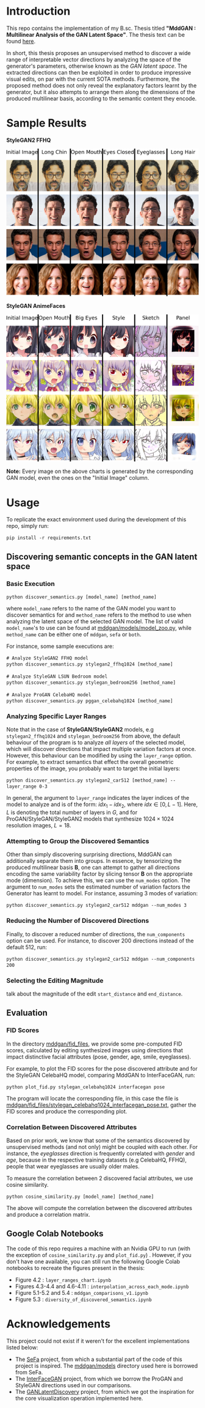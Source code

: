 # Introduction

This repo contains the implementation of my B.sc. Thesis titled
**"MddGAN : Multilinear Analysis of the GAN Latent Space"**. The thesis
text can be found [here](https://pergamos.lib.uoa.gr/uoa/dl/object/3059772).

In short, this thesis proposes an unsupervised method to discover a wide range
of interpretable vector directions by analyzing the space of the generator's
parameters, otherwise known as the _GAN latent space_. The extracted directions
can then be exploited in order to produce impressive visual edits, on par with
the current SOTA methods. Furthermore, the proposed method does not only reveal
the explanatory factors learnt by the generator, but it also attempts to arrange
them along the dimensions of the produced multilinear basis, according to the
semantic content they encode.


# Sample Results

**StyleGAN2 FFHQ**

![stylegan2_ffhq](images/stylegan2ffhq_chart.jpg)


**StyleGAN AnimeFaces**

![stylegan_animeface](images/stylegananime_chart.jpg)

**Note:** Every image on the above charts is generated by the corresponding GAN
model, even the ones on the "Initial Image" column.

# Usage
To replicate the exact environment used during the development of this repo,
simply run:
```
pip install -r requirements.txt
```

## Discovering semantic concepts in the GAN latent space
### Basic Execution
```
python discover_semantics.py [model_name] [method_name]
```
where `model_name` refers to the name of the GAN model you want to discover
semantics for and `method_name` refers to the method to use when analyzing
the latent space of the selected GAN model. The list of valid `model_name`'s
to use can be found at [mddgan/models/model_zoo.py](models/model_zoo.py),
while `method_name` can be either one of `mddgan`, `sefa` or `both`.

For instance, some sample executions are:

```
# Analyze StyleGAN2 FFHQ model
python discover_semantics.py stylegan2_ffhq1024 [method_name]

# Analyze StyleGAN LSUN Bedroom model
python discover_semantics.py stylegan_bedroom256 [method_name]

# Analyze ProGAN CelebaHQ model
python discover_semantics.py pggan_celebahq1024 [method_name]
```

### Analyzing Specific Layer Ranges
Note that in the case of **StyleGAN/StyleGAN2** models, e.g `stylegan2_ffhq1024` and
`stylegan_bedroom256` from above, the default behaviour of the program is to analyze
_all layers_ of the selected model, which will discover directions
that impact multiple variation factors at once. However, this behaviour can be modified by
using the `layer_range` option. For example, to extract semantics that effect the overall
geometric properties of the image, you probably want to target the initial layers:

```
python discover_semantics.py stylegan2_car512 [method_name] --layer_range 0-3
```
In general, the argument to `layer_range` indicates the layer indices of
the model to analyze and is of the form: $idx_{1} - idx_{2}$, where
$idx \in [0, L - 1]$. Here, $L$ is denoting the total number of layers in $G$,
and for ProGAN/StyleGAN/StyleGAN2 models that synthesize $1024 \times 1024$
resolution images, $L = 18$.

### Attempting to Group the Discovered Semantics
Other than simply discovering surprising directions, MddGAN can additionally
separate them into groups. In essence, by tensorizing the produced multilinear
basis $\mathcal{\mathbf{B}}$, one can attempt to gather all directions encoding
the same variability factor by slicing tensor $\mathcal{\mathbf{B}}$ on the
appropriate mode (dimension). To achieve this, we can use the `num_modes` option.
The argument to `num_modes` sets the estimated number of variation factors the
Generator has learnt to model. For instance, assuming 3 modes of variation:

```
python discover_semantics.py stylegan2_car512 mddgan --num_modes 3
```

### Reducing the Number of Discovered Directions
Finally, to discover a reduced number of directions, the `num_components`
option can be used. For instance, to discover 200 directions instead of
the default 512, run:

```
python discover_semantics.py stylegan2_car512 mddgan --num_components 200
```

### Selecting the Editing Magnitude
talk about the magnitude of the edit `start_distance` and `end_distance`.

## Evaluation
### FID Scores
In the directory [mddgan/fid_files](fid_files), we provide some pre-computed
FID scores, calculated by editing synthesized images using directions that
impact distinctive facial attributes (pose, gender, age, smile, eyeglasses).

For example, to plot the FID scores for the pose discovered attribute and for
the StyleGAN CelebaHQ model, comparing MddGAN to InterFaceGAN, run:

```
python plot_fid.py stylegan_celebahq1024 interfacegan pose
```

The program will locate the corresponding file, in this case the file is 
[mddgan/fid_files/stylegan_celebahq1024_interfacegan_pose.txt](fid_files/stylegan_celebahq1024_interfacegan_pose.txt),
gather the FID scores and produce the corresponding plot.

### Correlation Between Discovered Attributes 
Based on prior work, we know that some of the semantics discovered by
unsupervised methods (and not only) might be coupled with each other.
For instance, the _eyeglasses_ direction is frequently correlated with
_gender_ and _age_, because in the respective training datasets (e.g CelebaHQ,
FFHQ), people that wear eyeglasses are usually older males.

To measure the correlation between 2 discovered facial attributes, we use
cosine similarity.

```
python cosine_similarity.py [model_name] [method_name]
```

The above will compute the correlation between the discovered attributes and
produce a correlation matrix.


## Google Colab Notebooks
The code of this repo requires a machine with an Nvidia GPU to run (with the exception of `cosine_similarity.py`
and `plot_fid.py`) .
However, if you don't have one available, you can still run the following Google Colab notebooks to
recreate the figures present in the thesis:
* Figure 4.2 : `layer_ranges_chart.ipynb`
* Figures 4.3-4.4 and 4.6-4.11 : `interpolation_across_each_mode.ipynb`
* Figure 5.1-5.2 and 5.4 : `mddgan_comparisons_v1.ipynb`
* Figure 5.3 : `diversity_of_discovered_semantics.ipynb`



# Acknowledgements
This project could not exist if it weren't for the excellent implementations
listed below:
* The [SeFa](https://github.com/genforce/sefa) project, from which a substantial
part of the code of this project is inspired. The [mddgan/models](models)
directory used here is borrowed from SeFa.
* The [InterFaceGAN](https://github.com/genforce/interfacegan) project, from
which we borrow the ProGAN and StyleGAN directions used in our comparisons.
* The [GANLatentDiscovery](https://github.com/anvoynov/GANLatentDiscovery)
project, from which we got the inspiration for the core visualization operation
implemented here.
